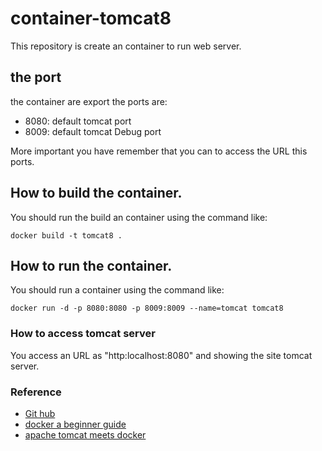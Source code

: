 # container-tomcat8

This repository is create an container to run web server.

## the port
the container are export the ports are:

* 8080: default tomcat port
* 8009: default tomcat Debug port

More important you have remember that you can to access the URL this ports.

## How to build the container.

You should run the build an container using the command like:
```
docker build -t tomcat8 .
```

## How to run the container.
You should run a container using the command like:
```
docker run -d -p 8080:8080 -p 8009:8009 --name=tomcat tomcat8
```

### How to access tomcat server
You access an URL as "http:localhost:8080" and showing the site tomcat server.

### Reference
* [Git hub](https://github.com/cmoro-deusto/docker-tomcat8)
* [docker a beginner guide](https://www.pluralsight.com/guides/devops/docker-a-beginner-guide)
* [apache tomcat meets docker](https://jaxenter.de/apache-tomcat-meets-docker-webanwendungen-als-docker-images-herstellen-23213)
